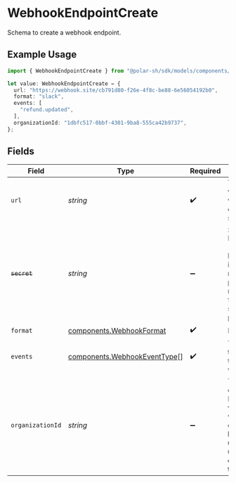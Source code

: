 # WebhookEndpointCreate

Schema to create a webhook endpoint.

## Example Usage

```typescript
import { WebhookEndpointCreate } from "@polar-sh/sdk/models/components/webhookendpointcreate.js";

let value: WebhookEndpointCreate = {
  url: "https://webhook.site/cb791d80-f26e-4f8c-be88-6e56054192b0",
  format: "slack",
  events: [
    "refund.updated",
  ],
  organizationId: "1dbfc517-0bbf-4301-9ba8-555ca42b9737",
};
```

## Fields

| Field                                                                                                                   | Type                                                                                                                    | Required                                                                                                                | Description                                                                                                             | Example                                                                                                                 |
| ----------------------------------------------------------------------------------------------------------------------- | ----------------------------------------------------------------------------------------------------------------------- | ----------------------------------------------------------------------------------------------------------------------- | ----------------------------------------------------------------------------------------------------------------------- | ----------------------------------------------------------------------------------------------------------------------- |
| `url`                                                                                                                   | *string*                                                                                                                | :heavy_check_mark:                                                                                                      | The URL where the webhook events will be sent.                                                                          | https://webhook.site/cb791d80-f26e-4f8c-be88-6e56054192b0                                                               |
| ~~`secret`~~                                                                                                            | *string*                                                                                                                | :heavy_minus_sign:                                                                                                      | : warning: ** DEPRECATED **: This will be removed in a future release, please migrate away from it as soon as possible. | polar_whs_ovyN6cPrTv56AApvzCaJno08SSmGJmgbWilb33N2JuK                                                                   |
| `format`                                                                                                                | [components.WebhookFormat](../../models/components/webhookformat.md)                                                    | :heavy_check_mark:                                                                                                      | N/A                                                                                                                     |                                                                                                                         |
| `events`                                                                                                                | [components.WebhookEventType](../../models/components/webhookeventtype.md)[]                                            | :heavy_check_mark:                                                                                                      | The events that will trigger the webhook.                                                                               |                                                                                                                         |
| `organizationId`                                                                                                        | *string*                                                                                                                | :heavy_minus_sign:                                                                                                      | The organization ID associated with the webhook endpoint. **Required unless you use an organization token.**            | 1dbfc517-0bbf-4301-9ba8-555ca42b9737                                                                                    |